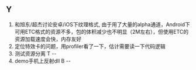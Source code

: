 Y
--
1. 和旭东/超杰讨论安卓/iOS下纹理格式, 由于用了大量的alpha通道，Android下可用ETC格式的资源不多，包的体积减少也不明显（2M左右），但使用ETC的资源加载速度会快，内存友好
2. 定位特效卡的问题，用profiler看了一下，估计需要读一下代码逻辑
3. 测试资源分离
T
--
1. demo手机上反射dll
B
--
